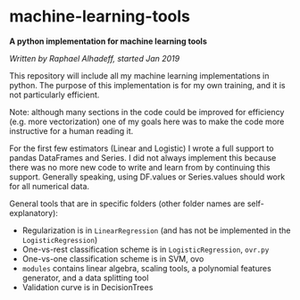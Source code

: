 # machine-learning-tools
**A python implementation for machine learning tools**

*Written by Raphael Alhadeff, started Jan 2019*

This repository will include all my machine learning implementations in python. The purpose of this implementation is for my own training, and it is not particularly efficient.

Note: although many sections in the code could be improved for efficiency (e.g. more vectorization) one of my goals here was to make the code more instructive for a human reading it.

For the first few estimators (Linear and Logistic) I wrote a full support to pandas DataFrames and Series. I did not always implement this because there was no more new code to write and learn from by continuing this support. Generally speaking, using DF.values or Series.values should work for all numerical data.


General tools that are in specific folders (other folder names are self-explanatory):
 * Regularization is in `LinearRegression` (and has not be implemented in the `LogisticRegression`)
 * One-vs-rest classification scheme is in `LogisticRegression`, `ovr.py`
 * One-vs-one classification scheme is in SVM, ovo
 * `modules` contains linear algebra, scaling tools, a polynomial features generator, and a data splitting tool
 * Validation curve is in DecisionTrees
